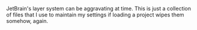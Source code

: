 JetBrain's layer system can be aggravating at time. This is just a collection of files that I use to maintain my settings if loading a project wipes them somehow, again.

